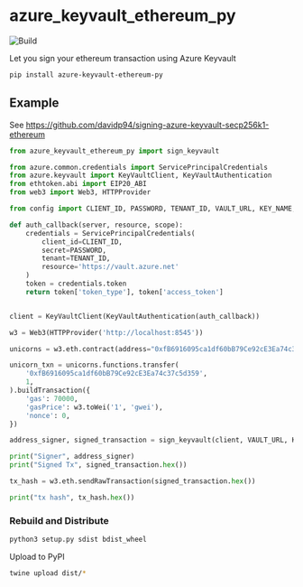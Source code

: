 # azure_keyvault_ethereum_py

![Build](https://travis-ci.org/davidp94/azure-keyvault-ethereum-py.svg?branch=master)

Let you sign your ethereum transaction using Azure Keyvault


```bash
pip install azure-keyvault-ethereum-py
```

## Example

See https://github.com/davidp94/signing-azure-keyvault-secp256k1-ethereum

```python
from azure_keyvault_ethereum_py import sign_keyvault

from azure.common.credentials import ServicePrincipalCredentials
from azure.keyvault import KeyVaultClient, KeyVaultAuthentication
from ethtoken.abi import EIP20_ABI
from web3 import Web3, HTTPProvider

from config import CLIENT_ID, PASSWORD, TENANT_ID, VAULT_URL, KEY_NAME, KEY_VERSION

def auth_callback(server, resource, scope):
    credentials = ServicePrincipalCredentials(
        client_id=CLIENT_ID,
        secret=PASSWORD,
        tenant=TENANT_ID,
        resource='https://vault.azure.net'
    )
    token = credentials.token
    return token['token_type'], token['access_token']


client = KeyVaultClient(KeyVaultAuthentication(auth_callback))

w3 = Web3(HTTPProvider('http://localhost:8545'))

unicorns = w3.eth.contract(address="0xfB6916095ca1df60bB79Ce92cE3Ea74c37c5d359", abi=EIP20_ABI)

unicorn_txn = unicorns.functions.transfer(
    '0xfB6916095ca1df60bB79Ce92cE3Ea74c37c5d359',
    1,
).buildTransaction({
    'gas': 70000,
    'gasPrice': w3.toWei('1', 'gwei'),
    'nonce': 0,
})

address_signer, signed_transaction = sign_keyvault(client, VAULT_URL, KEY_NAME, KEY_VERSION, unicorn_txn)

print("Signer", address_signer)
print("Signed Tx", signed_transaction.hex())

tx_hash = w3.eth.sendRawTransaction(signed_transaction.hex())

print("tx hash", tx_hash.hex())

```


### Rebuild and Distribute

```bash
python3 setup.py sdist bdist_wheel
```

Upload to PyPI

```bash
twine upload dist/*
```